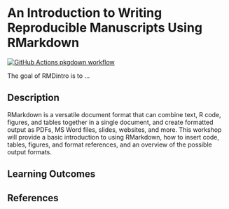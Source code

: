 
# An Introduction to Writing Reproducible Manuscripts Using RMarkdown

<!-- badges: start -->
[![GitHub Actions pkgdown workflow](https://github.com/uf-repro/rmarkdown-intro/workflows/pkgdown/badge.svg)](https://github.com/uf-repro/rmarkdown-intro/actions?query=workflow%3Apkgdown)
<!-- badges: end -->

The goal of RMDintro is to ...

## Description

RMarkdown is a versatile document format that can combine text, R code, figures, and tables together in a single document, and create formatted output as PDFs, MS Word files, slides, websites, and more. This workshop will provide a basic introduction to using RMarkdown, how to insert code, tables, figures, and format references, and an overview of the possible output formats.

## Learning Outcomes

## References
